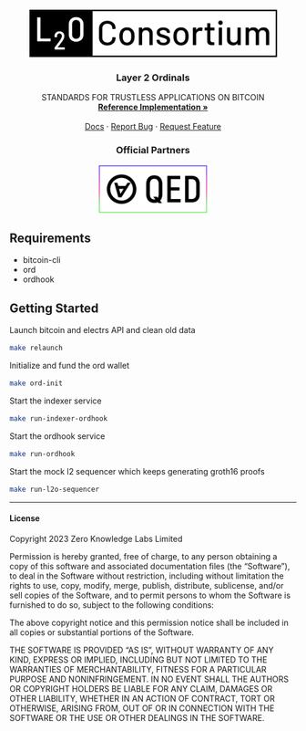 <!-- Improved compatibility of back to top link: See: https://github.com/othneildrew/Best-README-Template/pull/73 -->

<a name="readme-top"></a>

<!-- PROJECT LOGO -->
<br />
<div align="center">
  <a href="https://l2o.io">
    <img src="static/l2o-logo-white-bg.png" alt="L2Ordinals" width="435" height="83">
  </a>

  <h3 align="center">Layer 2 Ordinals</h3>

  <p align="center">
    STANDARDS FOR TRUSTLESS APPLICATIONS ON BITCOIN
    <br />
    <a href="https://github.com/L2Ordinals/l2o-core"><strong>Reference Implementation »</strong></a>
    <br />
    <br />
    <a href="https://l2o.io/docs/l2o-a">Docs</a>
    ·
    <a href="https://github.com/L2Ordinals/l2o-core/issues">Report Bug</a>
    ·
    <a href="https://github.com/L2Ordinals/l2o-core/issues">Request Feature</a>
  </p>
<h3>Official Partners</h3>

  <a href="https://qedprotocol.com">
    <img src="static/qed-partner.png" alt="QED Protocol" height="83">
  </a>

</div>

## Requirements

- bitcoin-cli
- ord
- ordhook

## Getting Started

Launch bitcoin and electrs API and clean old data
```bash
make relaunch 
```

Initialize and fund the ord wallet
```bash
make ord-init
```

Start the indexer service
```bash
make run-indexer-ordhook 
```

Start the ordhook service
```bash
make run-ordhook
```

Start the mock l2 sequencer which keeps generating groth16 proofs
```bash
make run-l2o-sequencer
```

<hr />
<h4>License</h4>

Copyright 2023 Zero Knowledge Labs Limited

Permission is hereby granted, free of charge, to any person obtaining a copy of this software and associated documentation files (the “Software”), to deal in the Software without restriction, including without limitation the rights to use, copy, modify, merge, publish, distribute, sublicense, and/or sell copies of the Software, and to permit persons to whom the Software is furnished to do so, subject to the following conditions:

The above copyright notice and this permission notice shall be included in all copies or substantial portions of the Software.

THE SOFTWARE IS PROVIDED “AS IS”, WITHOUT WARRANTY OF ANY KIND, EXPRESS OR IMPLIED, INCLUDING BUT NOT LIMITED TO THE WARRANTIES OF MERCHANTABILITY, FITNESS FOR A PARTICULAR PURPOSE AND NONINFRINGEMENT. IN NO EVENT SHALL THE AUTHORS OR COPYRIGHT HOLDERS BE LIABLE FOR ANY CLAIM, DAMAGES OR OTHER LIABILITY, WHETHER IN AN ACTION OF CONTRACT, TORT OR OTHERWISE, ARISING FROM, OUT OF OR IN CONNECTION WITH THE SOFTWARE OR THE USE OR OTHER DEALINGS IN THE SOFTWARE.
